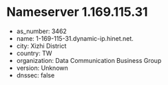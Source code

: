 # Nameserver 1.169.115.31

* as_number: 3462
* name: 1-169-115-31.dynamic-ip.hinet.net.
* city: Xizhi District
* country: TW
* organization: Data Communication Business Group
* version: Unknown
* dnssec: false
